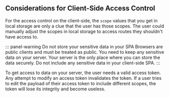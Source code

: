 ## Considerations for Client-Side Access Control

For the access control on the client-side, the `scope` values that you get in local storage are only a clue that the user has those scopes. The user could manually adjust the scopes in local storage to access routes they shouldn't have access to. 

::: panel-warning Do not store your sensitive data in your SPA
Browsers are public clients and must be treated as public. You need to keep any sensitive data on your server. Your server is the only place where you can store the data securely.  Do not include any sensitive data in your client-side SPA. 
:::

To get access to data on your server, the user needs a valid access token. Any attempt to modify an access token invalidates the token. If a user tries to edit the payload of their access token to include different scopes, the token will lose its integrity and become useless.